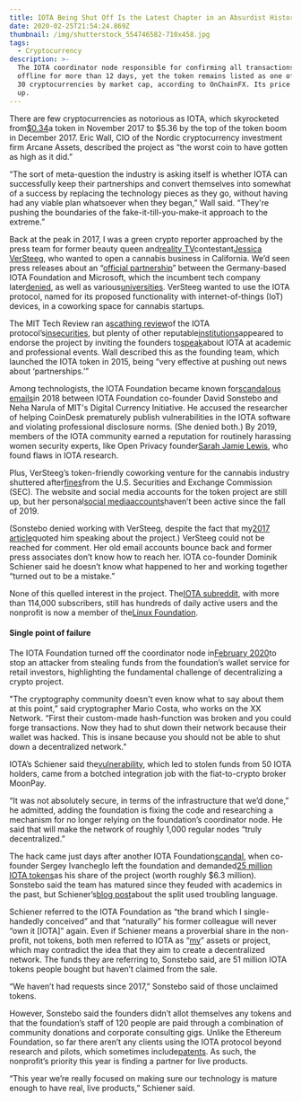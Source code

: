 ```yaml
---
title: IOTA Being Shut Off Is the Latest Chapter in an Absurdist History
date: 2020-02-25T21:54:24.869Z
thumbnail: /img/shutterstock_554746582-710x458.jpg
tags:
  - Cryptocurrency
description: >-
  The IOTA coordinator node responsible for confirming all transactions has been
  offline for more than 12 days, yet the token remains listed as one of the top
  30 cryptocurrencies by market cap, according to OnChainFX. Its price even went
  up.
---
```

There are few cryptocurrencies as notorious as IOTA, which skyrocketed from[$0.34](https://messari.io/asset/iota)a token in November 2017 to $5.36 by the top of the token boom in December 2017. Eric Wall, CIO of the Nordic cryptocurrency investment firm Arcane Assets, described the project as “the worst coin to have gotten as high as it did.”

“The sort of meta-question the industry is asking itself is whether IOTA can successfully keep their partnerships and convert themselves into somewhat of a success by replacing the technology pieces as they go, without having had any viable plan whatsoever when they began,” Wall said. “They're pushing the boundaries of the fake-it-till-you-make-it approach to the extreme.”

Back at the peak in 2017, I was a green crypto reporter approached by the press team for former beauty queen and[reality TV](https://www.reddit.com/r/thebachelor/comments/es1cjo/whats_with_all_the_pageant_girls/)contestant[Jessica VerSteeg](https://www.ibtimes.com/beauty-queen-turned-cannabis-entrepreneur-launches-blockchain-startup-2580259), who wanted to open a cannabis business in California. We’d seen press releases about an “[official partnership](https://medium.com/@thecryptoconsultant/iota-partnerships-2d7602cdf1e7)” between the Germany-based IOTA Foundation and Microsoft, which the incumbent tech company later[denied](https://usethebitcoin.com/list-guide-iota-partnerships/), as well as various[universities](https://blog.iota.org/announcement-iota-as-backbone-in-e-voting-research-18f13d0edbd4). VerSteeg wanted to use the IOTA protocol, named for its proposed functionality with internet-of-things (IoT) devices, in a coworking space for cannabis startups.

The MIT Tech Review ran a[scathing review](https://www.media.mit.edu/posts/iota-response/)of the IOTA protocol’s[insecurities](https://i.blackhat.com/us-18/Wed-August-8/us-18-Narula-Heilman-Cryptanalysis-of-Curl-P-wp.pdf), but plenty of other reputable[institutions](https://www.ei.tum.de/esi/lehre/wintersemester-20172018/)appeared to endorse the project by inviting the founders to[speak](https://eu-ems.com/speakers.asp?event_id=3316&page_id=8016#s11469)about IOTA at academic and professional events. Wall described this as the founding team, which launched the IOTA token in 2015, being “very effective at pushing out news about ‘partnerships.’”

Among technologists, the IOTA Foundation became known for[scandalous emails](http://www.tangleblog.com/wp-content/uploads/2018/02/letters.pdf)in 2018 between IOTA Foundation co-founder David Sonstebo and Neha Narula of MIT's Digital Currency Initiative. He accused the researcher of helping CoinDesk prematurely publish vulnerabilities in the IOTA software and violating professional disclosure norms. (She denied both.) By 2019, members of the IOTA community earned a reputation for routinely harassing women security experts, like Open Privacy founder[Sarah Jamie Lewis](https://twitter.com/SarahJamieLewis/status/1161353122343604225), who found flaws in IOTA research.

Plus, VerSteeg’s token-friendly coworking venture for the cannabis industry shuttered after[fines](https://www.coindesk.com/sec-fined-crypto-project-abandons-cannabis-co-working-space-plan)from the U.S. Securities and Exchange Commission (SEC). The website and social media accounts for the token project are still up, but her personal[social media](https://www.instagram.com/jessversteeg/?hl=en)[accounts](https://twitter.com/JessVerSteeg)haven’t been active since the fall of 2019.

(Sonstebo denied working with VerSteeg, despite the fact that my[2017 article](https://www.ibtimes.com/beauty-queen-turned-cannabis-entrepreneur-launches-blockchain-startup-2580259)quoted him speaking about the project.) VerSteeg could not be reached for comment. Her old email accounts bounce back and former press associates don’t know how to reach her. IOTA co-founder Dominik Schiener said he doesn’t know what happened to her and working together “turned out to be a mistake.”

None of this quelled interest in the project. The[IOTA subreddit](https://www.reddit.com/r/Iota), with more than 114,000 subscribers, still has hundreds of daily active users and the nonprofit is now a member of the[Linux Foundation](https://www.linuxfoundation.org/members/iota-foundation/).

#### Single point of failure

The IOTA Foundation turned off the coordinator node in[February 2020](https://www.coindesk.com/iota-foundation-suspends-network-probes-fund-theft-in-trinity-wallet)to stop an attacker from stealing funds from the foundation’s wallet service for retail investors, highlighting the fundamental challenge of decentralizing a crypto project.

"The cryptography community doesn't even know what to say about them at this point,” said cryptographer Mario Costa, who works on the XX Network. “First their custom-made hash-function was broken and you could forge transactions. Now they had to shut down their network because their wallet was hacked. This is insane because you should not be able to shut down a decentralized network."

IOTA’s Schiener said the[vulnerability](https://blog.iota.org/trinity-attack-incident-part-1-summary-and-next-steps-8c7ccc4d81e8), which led to stolen funds from 50 IOTA holders, came from a botched integration job with the fiat-to-crypto broker MoonPay.

“It was not absolutely secure, in terms of the infrastructure that we’d done,” he admitted, adding the foundation is fixing the code and researching a mechanism for no longer relying on the foundation’s coordinator node. He said that will make the network of roughly 1,000 regular nodes “truly decentralized.”

The hack came just days after another IOTA Foundation[scandal](https://medium.com/@DavidSonstebo/letter-to-the-iota-community-76c940cbc315), when co-founder Sergey Ivancheglo left the foundation and demanded[25 million IOTA tokens](https://bitcoinist.com/iota-founder-squares-off-with-foundation-over-embezzlement-accusations/)as his share of the project (worth roughly $6.3 million). Sonstebo said the team has matured since they feuded with academics in the past, but Schiener’s[blog post](https://medium.com/@DavidSonstebo/letter-to-the-iota-community-76c940cbc315)about the split used troubling language.

Schiener referred to the IOTA Foundation as “the brand which I single-handedly conceived” and that “naturally” his former colleague will never “own it \[IOTA]” again. Even if Schiener means a proverbial share in the non-profit, not tokens, both men referred to IOTA as “[my](https://twitter.com/c___f___b/status/1224039770499796993?ref_src=twsrc%5Etfw%7Ctwcamp%5Etweetembed%7Ctwterm%5E1224039770499796993&ref_url=https%3A%2F%2Fbitcoinist.com%2Fiota-founder-squares-off-with-foundation-over-embezzlement-accusations%2F)” assets or project, which may contradict the idea that they aim to create a decentralized network. The funds they are referring to, Sonstebo said, are 51 million IOTA tokens people bought but haven’t claimed from the sale.

“We haven’t had requests since 2017,” Sonstebo said of those unclaimed tokens.

However, Sonstebo said the founders didn’t allot themselves any tokens and that the foundation’s staff of 120 people are paid through a combination of community donations and corporate consulting gigs. Unlike the Ethereum Foundation, so far there aren’t any clients using the IOTA protocol beyond research and pilots, which sometimes include[patents](https://newslogical.com/bosch-files-patent-to-operate-digital-payments-on-iota/). As such, the nonprofit’s priority this year is finding a partner for live products.

“This year we’re really focused on making sure our technology is mature enough to have real, live products,” Schiener said.
